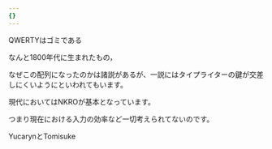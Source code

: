 ```yaml
---
{}
---
```

  

QWERTYはゴミである

なんと1800年代に生まれたもの，

なぜこの配列になったのかは諸説があるが、一説にはタイプライターの鍵が交差しにくいようにといわれてもいます。

現代においてはNKROが基本となっています。

つまり現在における入力の効率など一切考えられてないのです。

  

YucarynとTomisuke